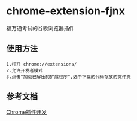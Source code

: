 # chrome-extension-fjnx
 福万通考试的谷歌浏览器插件
## 使用方法
```
1.打开 chrome://extensions/
2.允许开发者模式
3.点击"加载已解压的扩展程序",选中下载的代码存放的文件夹
```
## 参考文档
[Chrome插件开发](https://developer.chrome.com/docs/extensions/get-started?hl=zh-cn)
